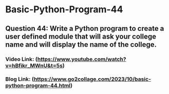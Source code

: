 # Basic-Python-Program-44

## Question 44: Write a Python program to create a user defined module that will ask your college name and will display the name of the college.

### Video Link: (https://www.youtube.com/watch?v=hBfikr_MWnU&t=5s)

### Blog Link: (https://www.go2collage.com/2023/10/basic-python-program-44.html)
